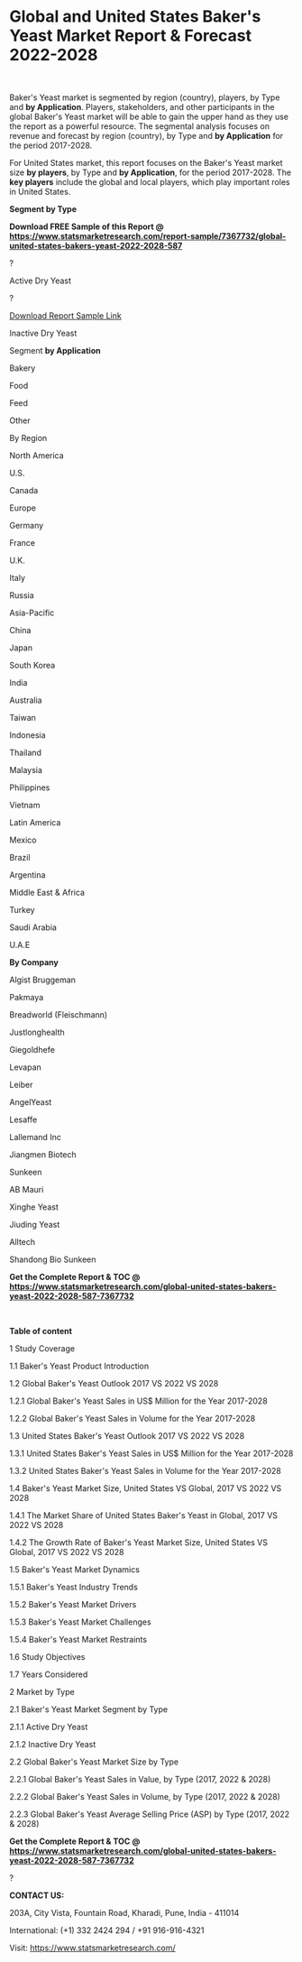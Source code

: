 <h1>Global and United States Baker's Yeast Market Report & Forecast 2022-2028</h1><br/><p>Baker&#39;s Yeast market is segmented by region (country), players, by Type and <strong>by Application</strong>. Players, stakeholders, and other participants in the global Baker&#39;s Yeast market will be able to gain the upper hand as they use the report as a powerful resource. The segmental analysis focuses on revenue and forecast by region (country), by Type and <strong>by Application</strong> for the period 2017-2028.</p>
 
 
 
 <p>For United States market, this report focuses on the Baker&#39;s Yeast market size <strong>by players</strong>, by Type and <strong>by Application</strong>, for the period 2017-2028. The <strong>key players</strong> include the global and local players, which play important roles in United States.</p>
 
 
 
 <p><strong>Segment by Type</strong></p>
 
 
 
 <div><b>Download FREE Sample of this Report @ <a href="https://www.statsmarketresearch.com/download-free-sample/7367732/global-united-states-bakers-yeast-2022-2028-587">https://www.statsmarketresearch.com/report-sample/7367732/global-united-states-bakers-yeast-2022-2028-587</a></b></div>
 
 
 
 <p>? </p>
 
 
 
 <p>Active Dry Yeast</p>
 
 
 
 <p>? </p>
 
 
 
 <p><a href="https://www.statsmarketresearch.com/download-free-sample/7367732/global-united-states-bakers-yeast-2022-2028-587">Download Report Sample Link</a></p>
 
 
 
 <p>Inactive Dry Yeast</p>
 
 
 
 <p>Segment <strong>by Application</strong></p>
 
 
 
 <p>Bakery</p>
 
 
 
 <p>Food</p>
 
 
 
 <p>Feed</p>
 
 
 
 <p>Other</p>
 
 
 
 <p>By Region</p>
 
 
 
 <p>North America</p>
 
 
 
 <p>U.S.</p>
 
 
 
 <p>Canada</p>
 
 
 
 <p>Europe</p>
 
 
 
 <p>Germany</p>
 
 
 
 <p>France</p>
 
 
 
 <p>U.K.</p>
 
 
 
 <p>Italy</p>
 
 
 
 <p>Russia</p>
 
 
 
 <p>Asia-Pacific</p>
 
 
 
 <p>China</p>
 
 
 
 <p>Japan</p>
 
 
 
 <p>South Korea</p>
 
 
 
 <p>India</p>
 
 
 
 <p>Australia</p>
 
 
 
 <p>Taiwan</p>
 
 
 
 <p>Indonesia</p>
 
 
 
 <p>Thailand</p>
 
 
 
 <p>Malaysia</p>
 
 
 
 <p>Philippines</p>
 
 
 
 <p>Vietnam</p>
 
 
 
 <p>Latin America</p>
 
 
 
 <p>Mexico</p>
 
 
 
 <p>Brazil</p>
 
 
 
 <p>Argentina</p>
 
 
 
 <p>Middle East & Africa</p>
 
 
 
 <p>Turkey</p>
 
 
 
 <p>Saudi Arabia</p>
 
 
 
 <p>U.A.E</p>
 
 
 
 <p><strong>By Company</strong></p>
 
 
 
 <p>Algist Bruggeman</p>
 
 
 
 <p>Pakmaya</p>
 
 
 
 <p>Breadworld (Fleischmann)</p>
 
 
 
 <p>Justlonghealth</p>
 
 
 
 <p>Giegoldhefe</p>
 
 
 
 <p>Levapan</p>
 
 
 
 <p>Leiber</p>
 
 
 
 <p>AngelYeast</p>
 
 
 
 <p>Lesaffe</p>
 
 
 
 <p>Lallemand Inc</p>
 
 
 
 <p>Jiangmen Biotech</p>
 
 
 
 <p>Sunkeen</p>
 
 
 
 <p>AB Mauri</p>
 
 
 
 <p>Xinghe Yeast</p>
 
 
 
 <p>Jiuding Yeast</p>
 
 
 
 <p>Alltech</p>
 
 
 
 <p>Shandong Bio Sunkeen</p>
 
 
 
 <div><b>Get the Complete Report & TOC @ <a href="https://www.statsmarketresearch.com/global-united-states-bakers-yeast-2022-2028-587-7367732">https://www.statsmarketresearch.com/global-united-states-bakers-yeast-2022-2028-587-7367732</a></b></div>
 
 
 
 <p><br />
 
 <b>Table of content</b></p>
 
 
 
 <p>1 Study Coverage<br />
 
 1.1 Baker&#39;s Yeast Product Introduction<br />
 
 1.2 Global Baker&#39;s Yeast Outlook 2017 VS 2022 VS 2028<br />
 
 1.2.1 Global Baker&#39;s Yeast Sales in US$ Million for the Year 2017-2028<br />
 
 1.2.2 Global Baker&#39;s Yeast Sales in Volume for the Year 2017-2028<br />
 
 1.3 United States Baker&#39;s Yeast Outlook 2017 VS 2022 VS 2028<br />
 
 1.3.1 United States Baker&#39;s Yeast Sales in US$ Million for the Year 2017-2028<br />
 
 1.3.2 United States Baker&#39;s Yeast Sales in Volume for the Year 2017-2028<br />
 
 1.4 Baker&#39;s Yeast Market Size, United States VS Global, 2017 VS 2022 VS 2028<br />
 
 1.4.1 The Market Share of United States Baker&#39;s Yeast in Global, 2017 VS 2022 VS 2028<br />
 
 1.4.2 The Growth Rate of Baker&#39;s Yeast Market Size, United States VS Global, 2017 VS 2022 VS 2028<br />
 
 1.5 Baker&#39;s Yeast Market Dynamics<br />
 
 1.5.1 Baker&#39;s Yeast Industry Trends<br />
 
 1.5.2 Baker&#39;s Yeast Market Drivers<br />
 
 1.5.3 Baker&#39;s Yeast Market Challenges<br />
 
 1.5.4 Baker&#39;s Yeast Market Restraints<br />
 
 1.6 Study Objectives<br />
 
 1.7 Years Considered<br />
 
 2 Market by Type<br />
 
 2.1 Baker&#39;s Yeast Market Segment by Type<br />
 
 2.1.1 Active Dry Yeast<br />
 
 2.1.2 Inactive Dry Yeast<br />
 
 2.2 Global Baker&#39;s Yeast Market Size by Type<br />
 
 2.2.1 Global Baker&#39;s Yeast Sales in Value, by Type (2017, 2022 & 2028)<br />
 
 2.2.2 Global Baker&#39;s Yeast Sales in Volume, by Type (2017, 2022 & 2028)<br />
 
 2.2.3 Global Baker&#39;s Yeast Average Selling Price (ASP) by Type (2017, 2022 & 2028)</p>
 
 
 
 <div><b>Get the Complete Report & TOC @ <a href="https://www.statsmarketresearch.com/global-united-states-bakers-yeast-2022-2028-587-7367732">https://www.statsmarketresearch.com/global-united-states-bakers-yeast-2022-2028-587-7367732</a></b></div>
 
 
 
 <p>? </p>
 
 
 
 <p><b>CONTACT US:</b><br />
 
 203A, City Vista, Fountain Road, Kharadi, Pune, India - 411014<br />
 
 International: (+1) 332 2424 294 / +91 916-916-4321<br />
 
 Visit: <a href="https://www.statsmarketresearch.com/">https://www.statsmarketresearch.com/</a></p>